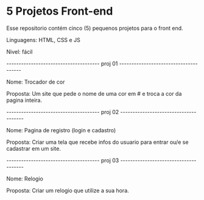 # 5 Projetos Front-end
 
Esse repositorio contém cinco (5) pequenos projetos para o front end.

Linguagens: HTML, CSS e JS

Nivel: fácil

-------------------------------------- proj 01 --------------------------------------

Nome: Trocador de cor

Proposta: Um site que pede o nome de uma cor em # e troca a cor da pagina inteira.

-------------------------------------- proj 02 --------------------------------------

Nome: Pagina de registro (login e cadastro)

Proposta: Criar uma tela que recebe infos do usuario para entrar ou/e se cadastrar em um site.

-------------------------------------- proj 03 --------------------------------------

Nome: Relogio

Proposta: Criar um relogio que utilize a sua hora.